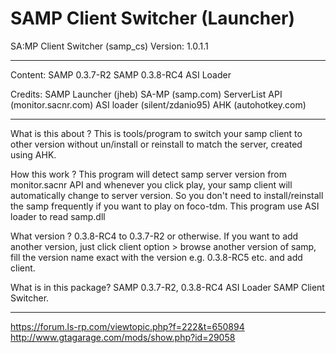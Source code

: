 # SAMP Client Switcher (Launcher)
SA:MP Client Switcher (samp_cs)
Version: 1.0.1.1

---------------------------------------------
Content:
 SAMP 0.3.7-R2
 SAMP 0.3.8-RC4
 ASI Loader

Credits:
 SAMP Launcher (jheb)
 SA-MP (samp.com)
 ServerList API (monitor.sacnr.com)
 ASI loader (silent/zdanio95)
 AHK (autohotkey.com)
 
---------------------------------------------
What is this about ?
This is tools/program to switch your samp client to other version without un/install or reinstall to match the server, created using AHK.

How this work ?
This program will detect samp server version from monitor.sacnr API and whenever you click play, your samp client will automatically change to server version. So you don't need to install/reinstall the samp frequently if you want to play on foco-tdm.
This program use ASI loader to read samp.dll

What version ?
0.3.8-RC4 to 0.3.7-R2 or otherwise. If you want to add another version, just click client option > browse another version of samp, fill the version name exact with the version e.g. 0.3.8-RC5 etc. and add client.

What is in this package? 
SAMP 0.3.7-R2, 0.3.8-RC4
ASI Loader
SAMP Client Switcher.

---------------------------------------------
https://forum.ls-rp.com/viewtopic.php?f=222&t=650894
http://www.gtagarage.com/mods/show.php?id=29058
